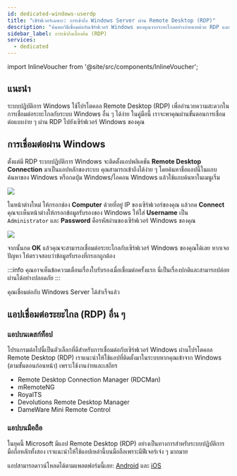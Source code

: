 ```yaml
---
id: dedicated-windows-userdp
title: "เซิร์ฟเวอร์เฉพาะ: การเข้าถึง Windows Server ผ่าน Remote Desktop (RDP)"
description: "ค้นพบวิธีเชื่อมต่อกับเซิร์ฟเวอร์ Windows ของคุณจากระยะไกลอย่างง่ายดายด้วย RDP และเข้าถึงได้อย่างปลอดภัยจากอุปกรณ์หลากหลาย → เรียนรู้เพิ่มเติมตอนนี้"
sidebar_label: การเข้าถึงเบื้องต้น (RDP)
services:
  - dedicated
---
```


import InlineVoucher from '@site/src/components/InlineVoucher';

## แนะนำ

ระบบปฏิบัติการ Windows ใช้โปรโตคอล Remote Desktop (RDP) เพื่ออำนวยความสะดวกในการเชื่อมต่อระยะไกลกับระบบ Windows อื่น ๆ ได้ง่าย ในคู่มือนี้ เราจะพาคุณผ่านขั้นตอนการเชื่อมต่อแบบง่าย ๆ ผ่าน RDP ไปยังเซิร์ฟเวอร์ Windows ของคุณ

<InlineVoucher />

## การเชื่อมต่อผ่าน Windows

ตั้งแต่มี RDP ระบบปฏิบัติการ Windows จะติดตั้งแอปพลิเคชัน **Remote Desktop Connection** มาเป็นแอปหลักของระบบ คุณสามารถเข้าถึงได้ง่าย ๆ โดยค้นหาชื่อแอปนี้ในแถบค้นหาของ Windows หรือกดปุ่ม Windows/ไอคอน Windows แล้วใช้แถบค้นหาในเมนูเริ่ม

![](https://screensaver01.zap-hosting.com/index.php/s/TRfpNC3rACZ3KGB/preview)

ในหน้าต่างใหม่ ให้กรอกช่อง **Computer** ด้วยที่อยู่ IP ของเซิร์ฟเวอร์ของคุณ แล้วกด **Connect** คุณจะเห็นหน้าต่างให้กรอกข้อมูลรับรองของ Windows ให้ใส่ **Username** เป็น `Administrator` และ **Password** คือรหัสผ่านของเซิร์ฟเวอร์ Windows ของคุณ

![](https://screensaver01.zap-hosting.com/index.php/s/GCRs6KbGHz27HBS/preview)

จากนั้นกด **OK** แล้วคุณจะสามารถเชื่อมต่อระยะไกลกับเซิร์ฟเวอร์ Windows ของคุณได้เลย หากเจอปัญหา ให้ตรวจสอบว่าข้อมูลรับรองที่กรอกถูกต้อง

:::info
คุณอาจเห็นข้อความเตือนเรื่องใบรับรองเมื่อเชื่อมต่อครั้งแรก นี่เป็นเรื่องปกติและสามารถปล่อยผ่านได้อย่างปลอดภัย
:::

คุณเชื่อมต่อกับ Windows Server ได้สำเร็จแล้ว

## แอปเชื่อมต่อระยะไกล (RDP) อื่น ๆ

### แอปบนเดสก์ท็อป

โปรแกรมต่อไปนี้เป็นตัวเลือกที่ดีสำหรับการเชื่อมต่อกับเซิร์ฟเวอร์ Windows ผ่านโปรโตคอล Remote Desktop (RDP) เราแนะนำให้ใช้แอปที่ติดตั้งมาในระบบหากคุณเข้าจาก Windows (ตามขั้นตอนก่อนหน้า) เพราะใช้งานง่ายและเสถียร

- Remote Desktop Connection Manager (RDCMan)
- mRemoteNG
- RoyalTS
- Devolutions Remote Desktop Manager
- DameWare Mini Remote Control

### แอปบนมือถือ

ในยุคนี้ Microsoft มีแอป Remote Desktop (RDP) อย่างเป็นทางการสำหรับระบบปฏิบัติการมือถือหลักทั้งสอง เราแนะนำให้ใช้แอปเหล่านี้บนมือถือเพราะมีฟีเจอร์เจ๋ง ๆ มากมาย

แอปสามารถดาวน์โหลดได้ตามแพลตฟอร์มนี้เลย: [Android](https://play.google.com/store/apps/details?id=com.microsoft.rdc.androidx&hl=en) และ [iOS](https://apps.apple.com/us/app/remote-desktop-mobile/id714464092)

<InlineVoucher />